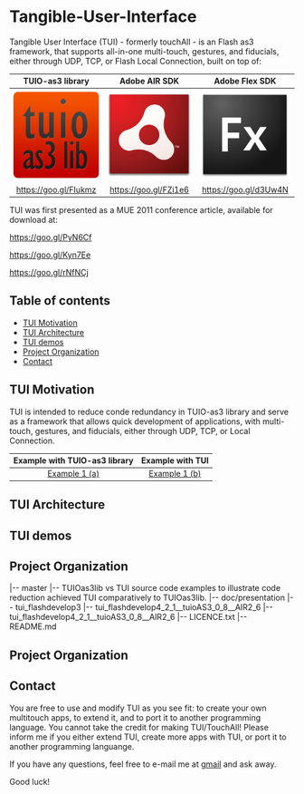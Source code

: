 # Tangible-User-Interface
Tangible User Interface (TUI) - formerly touchAll - is an Flash as3 framework, that supports all-in-one multi-touch, gestures, and fiducials, either through UDP, TCP, or Flash Local Connection, built on top of:

| TUIO-as3 library | Adobe AIR SDK | Adobe Flex SDK |
|:---:|:---:|:---:|
| [![TUIO-as3 library](https://raw.githubusercontent.com/g-amador/Tangible-User-Interface/master/doc/presentation/images/tuioAS3.png)](https://raw.githubusercontent.com/g-amador/Tangible-User-Interface/master/doc/presentation/images/tuioAS3.png) | [![Adobe AIR SDK](https://raw.githubusercontent.com/g-amador/Tangible-User-Interface/master/doc/presentation/images/Adobe-Air.jpg)](https://raw.githubusercontent.com/g-amador/Tangible-User-Interface/master/doc/presentation/images/Adobe-Air.jpg) | [![Adobe Flex SDK](https://raw.githubusercontent.com/g-amador/Tangible-User-Interface/master/doc/presentation/images/Fx_small.png)](https://raw.githubusercontent.com/g-amador/Tangible-User-Interface/master/doc/presentation/images/Fx_small.png) | 
| https://goo.gl/FIukmz | https://goo.gl/FZi1e6 | https://goo.gl/d3Uw4N |

TUI was first presented as a MUE 2011 conference article, available for download at:

https://goo.gl/PyN6Cf

https://goo.gl/Kyn7Ee

https://goo.gl/rNfNCj


## Table of contents

* [TUI Motivation](#tui_why)
* [TUI Architecture](#tui_architecture)
* [TUI demos](#tui_demos)
* [Project Organization](#p_organization)
* [Contact](#contact)

## <a name="tui_why">TUI Motivation 
TUI is intended to reduce conde redundancy in TUIO-as3 library and serve as a framework that allows quick development of applications, with multi-touch, gestures, and fiducials, either through UDP, TCP, or Local Connection.

| Example with TUIO-as3 library | Example with TUI |
|:---:|:---:|
| [Example 1 (a)](https://raw.githubusercontent.com/g-amador/Tangible-User-Interface/master/TUIOas3lib%20vs%20TUI/fbApplication.as) | [Example 1 (b)](https://raw.githubusercontent.com/g-amador/Tangible-User-Interface/master/TUIOas3lib%20vs%20TUI/fbApplicationNoTUI.as) | 


## <a name="tui_architecture">TUI Architecture


## <a name="tui_demos">TUI demos


## <a name="p_organization">Project Organization

|-- master
    |-- TUIOas3lib vs TUI                               source code examples to illustrate code reduction achieved TUI comparatively to TUIOas3lib. 
    |-- doc/presentation
    |-- tui_flashdevelop3
    |-- tui_flashdevelop4_2_1__tuioAS3_0_8__AIR2_6
    |-- tui_flashdevelop4_2_1__tuioAS3_0_8__AIR2_6
    |-- LICENCE.txt
    |-- README.md


## <a name="p_organization">Project Organization


## <a name="contact">Contact

You are free to use and modify TUI as you see fit: to create your own multitouch apps, to extend it, and to port it to another programming language. 
You cannot take the credit for making TUI/TouchAll! 
Please inform me if you either extend TUI, create more apps with TUI, or port it to another programming languange.

If you have any questions, feel free to e-mail me at [gmail](mailto://g.n.p.amador@gmail.com) and ask away.

Good luck!
